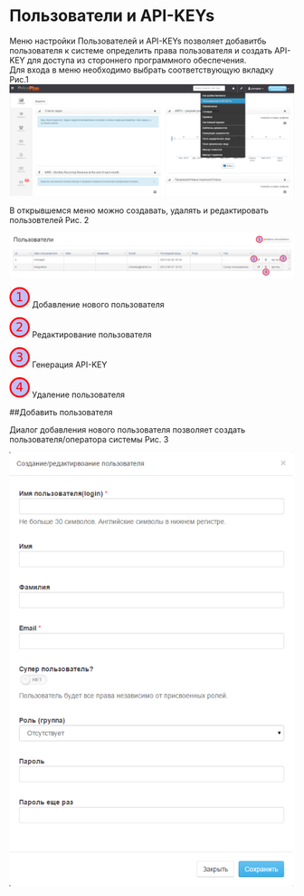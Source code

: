 # Пользователи и API-KEYs  

Меню настройки Пользователей и API-KEYs позволяет добавитбь пользователя к системе определить права пользователя и создать API-KEY для доступа из стороннего программного обеспечения.  
Для входа в меню необходимо выбрать соответствующую вкладку Рис.1  
![Рис.1](polzovateli_i_api-keys1.png)  

В открывшемся меню можно создавать, удалять и редактировать пользовтелей Рис. 2

![Рис.2](polzovateli_i_api-keys2.png)

![](1.png) Добавление нового пользователя  

![](2.png) Редактирование пользователя

![](3.png) Генерация API-KEY

![](4.png) Удаление пользователя

##Добавить пользователя

Диалог добавления нового пользователя позволяет создать пользователя/оператора системы Рис. 3

![Рис.3](polzovateli_i_api-keys3.png)


